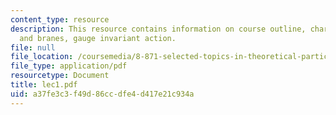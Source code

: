 ```yaml
---
content_type: resource
description: This resource contains information on course outline, charged strings
  and branes, gauge invariant action.
file: null
file_location: /coursemedia/8-871-selected-topics-in-theoretical-particle-physics-branes-and-gauge-theory-dynamics-fall-2004/a37fe3c3f49d86ccdfe4d417e21c934a_lec1.pdf
file_type: application/pdf
resourcetype: Document
title: lec1.pdf
uid: a37fe3c3-f49d-86cc-dfe4-d417e21c934a
---
```

